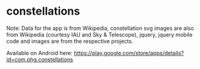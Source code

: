 constellations
==============

Note: Data for the app is from Wikipedia, constellation svg images are also from Wikipedia (courtesy IAU and Sky & Telescope), jquery, jquery mobile code and images are from the respective projects.

Available on Android here: https://play.google.com/store/apps/details?id=com.phg.constellations

